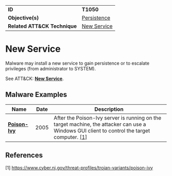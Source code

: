 |||
|---------|------------------------|
|**ID**|**T1050**|
|**Objective(s)**| [Persistence](https://github.com/MBCProject/mbc-markdown/tree/master/persistence)|
|**Related ATT&CK Technique**|[New Service](https://attack.mitre.org/techniques/T1050)|


New Service
===========
Malware may install a new service to gain persistence or to escalate privileges (from administrator to SYSTEM). 

See ATT&CK: [**New Service**](https://attack.mitre.org/techniques/T1050).

Malware Examples
----------------
|Name|Date|Description|
|-----------------------------|--------|-----------------------------|
|[**Poison-Ivy**](https://github.com/MBCProject/mbc-markdown/tree/master/xample-malware/poison-ivy.md)|2005|After the Poison-Ivy server is running on the target machine, the attacker can use a Windows GUI client to control the target computer. [[1]](#1)|

References
----------
<a name="1">[1]</a> https://www.cyber.nj.gov/threat-profiles/trojan-variants/poison-ivy

